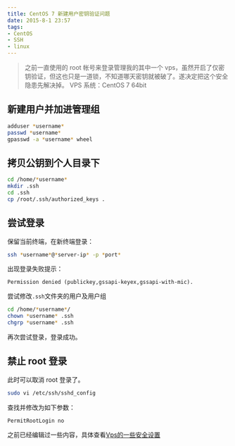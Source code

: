```yaml
---
title: CentOS 7 新建用户密钥验证问题
date: 2015-8-1 23:57
tags:
- CentOS
- SSH
- linux
---
```


> 之前一直使用的 root 帐号来登录管理我的其中一个 vps，虽然开启了仅密钥验证，但这也只是一道锁，不知道哪天密钥就被破了。遂决定把这个安全隐患先解决掉。
> VPS 系统：CentOS 7 64bit

新建用户并加进管理组
-------------------

```bash
adduser *username*
passwd *username*
gpasswd -a *username* wheel
```
<!--more-->

拷贝公钥到个人目录下
-------------------

```bash
cd /home/*username*
mkdir .ssh
cd .ssh
cp /root/.ssh/authorized_keys .
```

尝试登录
---------

保留当前终端，在新终端登录：

```bash
ssh *username*@*server-ip* -p *port*
```

出现登录失败提示：

```
Permission denied (publickey,gssapi-keyex,gssapi-with-mic).
```

尝试修改`.ssh`文件夹的用户及用户组

```bash
cd /home/*username*/
chown *username* .ssh
chgrp *username* .ssh
```

再次尝试登录，登录成功。

禁止 root 登录
------------------

此时可以取消 root 登录了。

```bash
sudo vi /etc/ssh/sshd_config
```
查找并修改为如下参数：
```
PermitRootLogin no
```

之前已经编辑过一些内容，具体查看[Vps的一些安全设置](http://www.leyar.me/SecuringSSH/)


